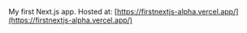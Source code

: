 My first Next.js app.
Hosted at: [https://firstnextjs-alpha.vercel.app/](https://firstnextjs-alpha.vercel.app/)
